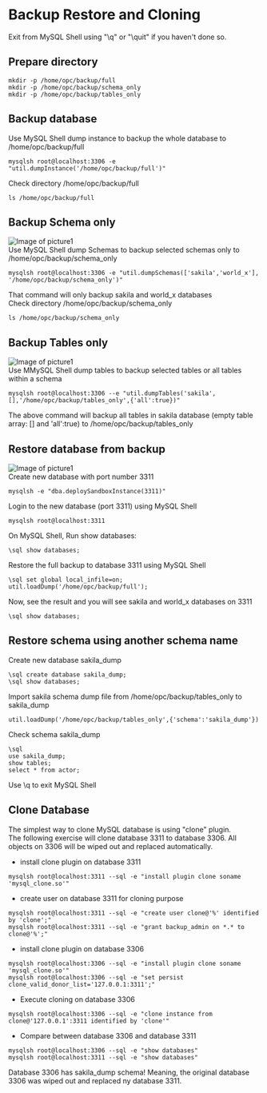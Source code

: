 # Backup Restore and Cloning
Exit from MySQL Shell using "\q" or "\quit" if you haven't done so.
## Prepare directory
```
mkdir -p /home/opc/backup/full
mkdir -p /home/opc/backup/schema_only
mkdir -p /home/opc/backup/tables_only
```
## Backup database
Use MySQL Shell dump instance to backup the whole database to /home/opc/backup/full
```
mysqlsh root@localhost:3306 -e "util.dumpInstance('/home/opc/backup/full')"
```
Check directory /home/opc/backup/full
```
ls /home/opc/backup/full
```
## Backup Schema only
![Image of picture1](https://github.com/tripplea-sg/Cloud_Administration_Workshop/blob/main/Lab-4/mysql_document_store_architecture.png)
</br>
Use MySQL Shell dump Schemas to backup selected schemas only to /home/opc/backup/schema_only 
```
mysqlsh root@localhost:3306 -e "util.dumpSchemas(['sakila','world_x'], '/home/opc/backup/schema_only')"
```
That command will only backup sakila and world_x databases </br>
Check directory /home/opc/backup/schema_only
```
ls /home/opc/backup/schema_only
```
## Backup Tables only
![Image of picture1](https://github.com/tripplea-sg/Cloud_Administration_Workshop/blob/main/Lab-4/mysql_document_store_architecture.png)
</br>
Use MMySQL Shell dump tables to backup selected tables or all tables within a schema
```
mysqlsh root@localhost:3306 --e "util.dumpTables('sakila',[],'/home/opc/backup/tables_only',{'all':true})"
```
The above command will backup all tables in sakila database (empty table array: [] and 'all':true) to /home/opc/backup/tables_only
## Restore database from backup
![Image of picture1](https://github.com/tripplea-sg/Cloud_Administration_Workshop/blob/main/Lab-4/mysql_document_store_architecture.png)
</br>
Create new database with port number 3311
```
mysqlsh -e "dba.deploySandboxInstance(3311)"
```
Login to the new database (port 3311) using MySQL Shell
```
mysqlsh root@localhost:3311 
```
On MySQL Shell, Run show databases:
```
\sql show databases;
```
Restore the full backup to database 3311 using MySQL Shell
```
\sql set global local_infile=on;
util.loadDump('/home/opc/backup/full');
```
Now, see the result and you will see sakila and world_x databases on 3311
```
\sql show databases;
```
## Restore schema using another schema name
Create new database sakila_dump
```
\sql create database sakila_dump;
\sql show databases;
```
Import sakila schema dump file from  /home/opc/backup/tables_only to sakila_dump
```
util.loadDump('/home/opc/backup/tables_only',{'schema':'sakila_dump'})
```
Check schema sakila_dump
```
\sql
use sakila_dump;
show tables;
select * from actor;
```
Use \q to exit MySQL Shell
## Clone Database
The simplest way to clone MySQL database is using "clone" plugin. </br>
The following exercise will clone database 3311 to database 3306. All objects on 3306 will be wiped out and replaced automatically. </br>
- install clone plugin on database 3311
```
mysqlsh root@localhost:3311 --sql -e "install plugin clone soname 'mysql_clone.so'"
```
- create user on database 3311 for cloning purpose
```
mysqlsh root@localhost:3311 --sql -e "create user clone@'%' identified by 'clone';"
mysqlsh root@localhost:3311 --sql -e "grant backup_admin on *.* to clone@'%';"
```
- install clone plugin on database 3306
```
mysqlsh root@localhost:3306 --sql -e "install plugin clone soname 'mysql_clone.so'"
mysqlsh root@localhost:3306 --sql -e "set persist clone_valid_donor_list='127.0.0.1:3311';"
```
- Execute cloning on database 3306
```
mysqlsh root@localhost:3306 --sql -e "clone instance from clone@'127.0.0.1':3311 identified by 'clone'"
```
- Compare between database 3306 and database 3311
```
mysqlsh root@localhost:3306 --sql -e "show databases"
mysqlsh root@localhost:3311 --sql -e "show databases"
```
Database 3306 has sakila_dump schema! Meaning, the original database 3306 was wiped out and replaced ny database 3311.







